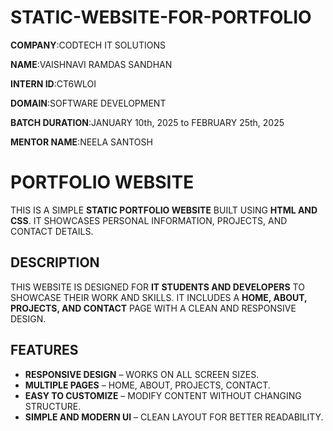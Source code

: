 # STATIC-WEBSITE-FOR-PORTFOLIO

**COMPANY**:CODTECH IT SOLUTIONS

**NAME**:VAISHNAVI RAMDAS SANDHAN

**INTERN ID**:CT6WLOI

**DOMAIN**:SOFTWARE DEVELOPMENT

**BATCH DURATION**:JANUARY 10th, 2025 to FEBRUARY 25th, 2025

**MENTOR NAME**:NEELA SANTOSH

# PORTFOLIO WEBSITE

THIS IS A SIMPLE **STATIC PORTFOLIO WEBSITE** BUILT USING **HTML AND CSS**. IT SHOWCASES PERSONAL INFORMATION, PROJECTS, AND CONTACT DETAILS.

## DESCRIPTION

THIS WEBSITE IS DESIGNED FOR **IT STUDENTS AND DEVELOPERS** TO SHOWCASE THEIR WORK AND SKILLS. IT INCLUDES A **HOME, ABOUT, PROJECTS, AND CONTACT** PAGE WITH A CLEAN AND RESPONSIVE DESIGN.

##  FEATURES

-  **RESPONSIVE DESIGN** – WORKS ON ALL SCREEN SIZES.  
-  **MULTIPLE PAGES** – HOME, ABOUT, PROJECTS, CONTACT.  
-  **EASY TO CUSTOMIZE** – MODIFY CONTENT WITHOUT CHANGING STRUCTURE.  
-  **SIMPLE AND MODERN UI** – CLEAN LAYOUT FOR BETTER READABILITY.  




